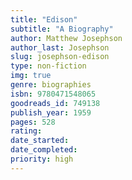 ```yaml
---
title: "Edison"
subtitle: "A Biography"
author: Matthew Josephson
author_last: Josephson
slug: josephson-edison
type: non-fiction
img: true
genre: biographies
isbn: 9780471548065
goodreads_id: 749138
publish_year: 1959
pages: 528
rating: 
date_started:
date_completed:
priority: high
---
```

